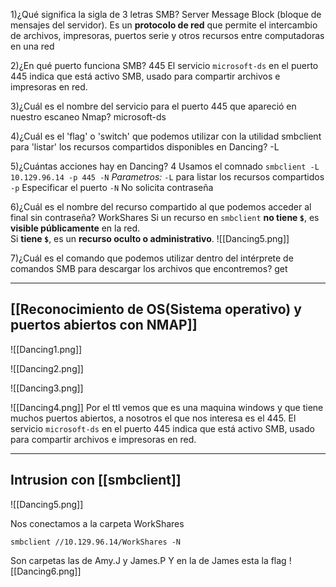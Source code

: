 
1)¿Qué significa la sigla de 3 letras SMB? 
	Server Message Block (bloque de mensajes del servidor). Es un **protocolo de red** que permite el intercambio de archivos, impresoras, puertos serie y otros recursos entre computadoras en una red

2)¿En qué puerto funciona SMB? 
	445
	El servicio `microsoft-ds` en el puerto 445 indica que está activo SMB, usado para compartir archivos e impresoras en red.

3)¿Cuál es el nombre del servicio para el puerto 445 que apareció en nuestro escaneo Nmap? 
	microsoft-ds

4)¿Cuál es el 'flag' o 'switch' que podemos utilizar con la utilidad smbclient para 'listar' los recursos compartidos disponibles en Dancing? 
	-L

5)¿Cuántas acciones hay en Dancing? 
	4
	Usamos el comnado ``smbclient -L 10.129.96.14 -p 445 -N``
		*Parametros:*
		`-L` para listar los recursos compartidos
		`-p` Especificar el puerto
		`-N` No solicita contraseña

6)¿Cuál es el nombre del recurso compartido al que podemos acceder al final sin contraseña? 
	WorkShares
	Si un recurso en `smbclient` **no tiene `$`**, es **visible públicamente** en la red.  
	Si **tiene `$`**, es un **recurso oculto o administrativo**.
	![[Dancing5.png]]

7)¿Cuál es el comando que podemos utilizar dentro del intérprete de comandos SMB para descargar los archivos que encontremos? 
	get


---------
## [[Reconocimiento de OS(Sistema operativo) y puertos abiertos con NMAP]]
![[Dancing1.png]]

![[Dancing2.png]]

![[Dancing3.png]]

![[Dancing4.png]]
Por el ttl vemos que es una maquina windows y que tiene muchos puertos abiertos, a nosotros el que nos interesa es el 445.  El servicio `microsoft-ds` en el puerto 445 indica que está activo SMB, usado para compartir archivos e impresoras en red.

----------
## Intrusion con [[smbclient]]

![[Dancing5.png]]

Nos conectamos a la carpeta WorkShares
```shell
smbclient //10.129.96.14/WorkShares -N
```
Son carpetas las de  Amy.J y James.P
Y en la de James esta la flag
![[Dancing6.png]]